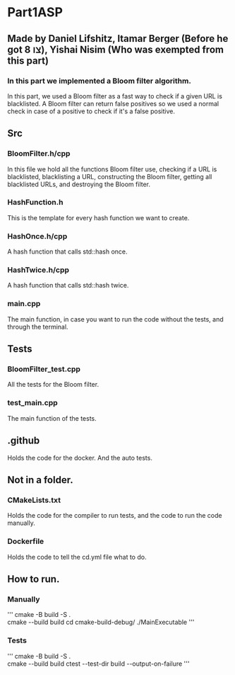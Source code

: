 # Part1ASP

## Made by Daniel Lifshitz, Itamar Berger (Before he got צו 8), Yishai Nisim (Who was exempted from this part)

### In this part we implemented a Bloom filter algorithm.

In this part, we used a Bloom filter as a fast way to check if a given URL is blacklisted.
A Bloom filter can return false positives so we used a normal check in case of a positive to check if it's a false positive.

## Src

### BloomFilter.h/cpp

In this file we hold all the functions Bloom filter use, checking if a URL is blacklisted, blacklisting a URL, constructing the Bloom filter, getting all blacklisted URLs, and destroying the Bloom filter.

### HashFunction.h

This is the template for every hash function we want to create.

### HashOnce.h/cpp

A hash function that calls std::hash once.

### HashTwice.h/cpp

A hash function that calls std::hash twice.

### main.cpp

The main function, in case you want to run the code without the tests, and through the terminal.

## Tests

### BloomFilter_test.cpp

All the tests for the Bloom filter.

### test_main.cpp

The main function of the tests.

## .github

Holds the code for the docker.
And the auto tests.

## Not in a folder.

### CMakeLists.txt

Holds the code for the compiler to run tests, and the code to run the code manually.

### Dockerfile

Holds the code to tell the cd.yml file what to do.

## How to run.

### Manually

'''
cmake -B build -S .                       
cmake --build build
cd cmake-build-debug/
./MainExecutable
'''

### Tests

'''
cmake -B build -S .                       
cmake --build build
ctest --test-dir build --output-on-failure
'''

